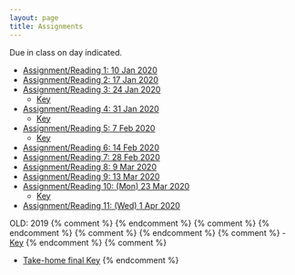 ```yaml
---
layout: page
title: Assignments
---
```


Due in class on day indicated.

  - [Assignment/Reading 1: 10 Jan 2020](../Assignments/Assignment01/)
  - [Assignment/Reading 2: 17 Jan 2020](../Assignments/Assignment02/)
  - [Assignment/Reading 3: 24 Jan 2020](../Assignments/Assignment03/)
    - [Key](../Assignments/Assignment3Key.html)
  - [Assignment/Reading 4:  31 Jan 2020](../Assignments/Assignment04/)
    - [Key](../Assignments/Assignment4Key.html)
  - [Assignment/Reading 5: 7 Feb 2020](../Assignments/Assignment05/)
    - [Key](../Assignments/Assignment5Key.html)
  - [Assignment/Reading 6: 14 Feb 2020](../Assignments/Assignment06/)
  - [Assignment/Reading 7: 28 Feb 2020](../Assignments/Assignment07/)
  - [Assignment/Reading 8: 9 Mar 2020](../Assignments/Assignment08/)
  - [Assignment/Reading 9: 13 Mar 2020](../Assignments/Assignment09/)
  - [Assignment/Reading 10: (Mon) 23 Mar 2020](../Assignments/Assignment10/)
    - [Key](../Assignments/Assignment10key.html)
  - [Assignment/Reading 11: (Wed) 1 Apr 2020](../Assignments/Assignment11/)

OLD: 2019
  {% comment %}
{% endcomment %}
{% comment %}
{% endcomment %}
{% comment %}
{% endcomment %}
{% comment %}
    - [Key](../Assignments/Assignment6Key.html)
{% endcomment %}
{% comment %}
  - [Take-home final Key](../Assignments/TakeHome2019Key.pdf)
{% endcomment %}

